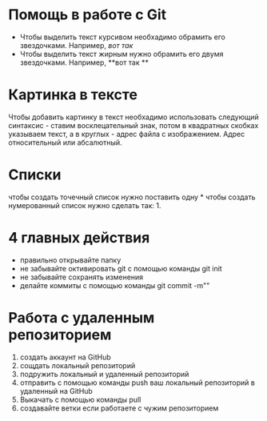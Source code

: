 # Помощь в работе с Git
* Чтобы выделить текст курсивом необхадимо обрамить его  звездочками. Например, *вот так* 
* Чтобы выделить текст жирным нужно обрамить его двумя звездочками. Например, **вот так **
# Картинка в тексте
Чтобы добавить картинку в текст необхадимо использовать следующий синтаксис - ставим восклецательный знак, потом в квадратных скобках указываем текст, а в круглых - адрес файла с изображением. Адрес относительный или абсалютный.
# Списки
чтобы создать точечный список нужно поставить одну *
чтобы создать нумерованный список нужно сделать так: 1.
# 4 главных действия 
* правильно открывайте папку
* не забывайте октивировать git с помощью команды git init
* не забывайте сохранять изменения 
* делайте коммиты с помощью команды git commit -m""
# Работа с удаленным репозиторием 
1. создать аккаунт на GitHub
2. сощдать локальный репозиторий
3. подружить локальный и удаленный репозиторий
4. отправить с помощью команды push ваш локальный репозиторий в удаленный на GitHub
5. Выкачать с помощью команды pull
6. создавайте ветки если работаете с чужим репозиторием 